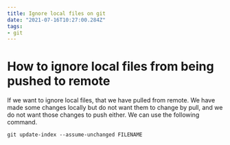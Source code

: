 ```yaml
---
title: Ignore local files on git
date: "2021-07-16T10:27:00.284Z"
tags:
- git
---
```


# How to ignore local files from being pushed to remote

If we want to ignore local files, that we have pulled from remote. We have made some changes locally but do not want them to change by pull, and we do not want those changes to push either. We can use the following command.
```shell
git update-index --assume-unchanged FILENAME
```
